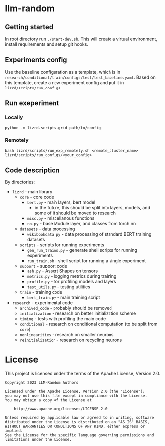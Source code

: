 # llm-random

## Getting started
In root directory run `./start-dev.sh`. This will create a virtual environment, install requirements and setup git hooks.


## Experiments config
Use the baseline configuration as a template, which is in `research/conditional/train/configs/test/test_baseline.yaml`. Based on this template, create a new experiment config and put it in `lizrd/scripts/run_configs`.

## Run exeperiment

### Locally
`python -m lizrd.scripts.grid path/to/config`

### Remotely
`bash lizrd/scripts/run_exp_remotely.sh <remote_cluster_name> lizrd/scripts/run_configs/<your_config>`

## Code description

By directories:
* `lizrd` - main library
  * `core` - core code
    * `bert.py` - main layers, bert model
      * in the future, this should be split into layers, models, and some of it should be moved to research
    * `misc.py` - miscellanous functions
    * `nn.py` - base Module layer, and classes from torch.nn
  * `datasets` - data processing
    * `wikibookdata.py` - data processing of standard BERT training datasets
  * `scripts` - scripts for running experiments
    * `gen_run_trains.py` - generate shell scripts for running experiments
    * `run_train.sh` - shell script for running a single experiment
  * `support` - support code
    * `ash.py` - Assert Shapes on tensors
    * `metrics.py` - logging metrics during training
    * `profile.py` - for profiling models and layers
    * `test_utils.py` - testing utilities
  * `train` - training code
    * `bert_train.py` - main training script
* `research` - experimental code
    * `archived_code` - probably should be removed
    * `initialization` - research on better initialization scheme
    * `timing` - tests with profiling the main code
    * `conditional` - research on conditional computation (to be split from `core`)
    * `nonlinearities` - research on smaller neurons
    * `reinitialization` - research on recycling neurons
 
# License

This project is licensed under the terms of the Apache License, Version 2.0.

    Copyright 2023 LLM-Random Authors
    
    Licensed under the Apache License, Version 2.0 (the "License");
    you may not use this file except in compliance with the License.
    You may obtain a copy of the License at
    
        http://www.apache.org/licenses/LICENSE-2.0
    
    Unless required by applicable law or agreed to in writing, software
    distributed under the License is distributed on an "AS IS" BASIS,
    WITHOUT WARRANTIES OR CONDITIONS OF ANY KIND, either express or implied.
    See the License for the specific language governing permissions and
    limitations under the License.


